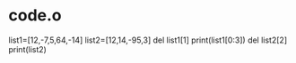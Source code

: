 # code.o

list1=[12,-7,5,64,-14]
list2=[12,14,-95,3]
del list1[1]
print(list1[0:3])
del list2[2]
print(list2)

